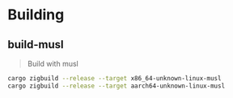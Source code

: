 # Building

## build-musl

> Build with musl

```bash
cargo zigbuild --release --target x86_64-unknown-linux-musl
cargo zigbuild --release --target aarch64-unknown-linux-musl
```
